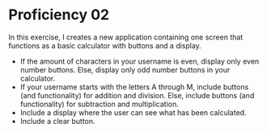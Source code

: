 # Proficiency 02
In this exercise, I creates a new application containing one screen that
functions as a basic calculator with buttons and a display.

- If the amount of characters in your username is even, display only even number buttons. Else, display
only odd number buttons in your calculator.
- If your username starts with the letters A through M, include buttons (and functionality) for addition and
division. Else, include buttons (and functionality) for subtraction and multiplication.
- Include a display where the user can see what has been calculated.
- Include a clear button.

